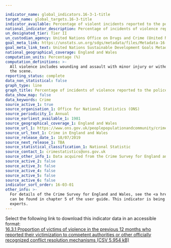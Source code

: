 ```yaml
---

indicator_name: global_indicators.16-3-1-title
target_name: global_targets.16-3-title
indicator_available: Percentage of violent incidents reported to the police in the last 12 months
national_indicator_description: Percentage of incidents of violence reported to the police in the last 12 months.  
un_designated_tier: Tier II
un_custodian_agency: United Nations Office on Drugs and Crime (United Nations Office for Disarmament Affairs (UNODC))
goal_meta_link: https://unstats.un.org/sdgs/metadata/files/Metadata-16-03-01.pdf
goal_meta_link_text: United Nations Sustainable Development Goals Metadata (PDF 214 KB)
national_geographical_coverage: England and Wales
computation_units: Percentage (%)
computation_definitions: >-
  All violence includes wounding and assault with minor injury or without injury, attempted assault and wounding or assault with a sexual motive. Incidents that were reported to the police also includes those incidents that the police came to know about in another way, e.g. they arrived at
  the scene.
reporting_status: complete
data_non_statistical: false
graph_type: line
graph_title: Percentage of incidents of violence reported to the police
data_show_map: false
data_keywords: Crime
source_active_1: true
source_organisation_1: Office for National Statistics (ONS)
source_periodicity_1: Annual
source_earliest_available_1: 1981
source_geographical_coverage_1: England and Wales
source_url_1: https://www.ons.gov.uk/peoplepopulationandcommunity/crimeandjustice/datasets/crimeinenglandandwalesannualtrendanddemographictables
source_url_text_1: Crime in England and Wales
source_release_date_1: 18/07/2019
source_next_release_1: TBA
source_statistical_classification_1: National Statistic
source_contact_1: crimestatistics@ons.gov.uk
source_other_info_1: Data acquired from the Crime Survey for England and Wales.
source_active_2: false
source_active_3: false
source_active_4: false
source_active_5: false
source_active_6: false
indicator_sort_order: 16-03-01
other_info: >-
  For details of the Crime Survey for England and Wales, see the <a href= 'https://www.ons.gov.uk/peoplepopulationandcommunity/crimeandjustice/methodologies/crimeandjusticemethodology'>user guide</a>  to crime statistics for England and Wales. Information about the different crime types
  can be found in chapter 5 of the user guide. This indicator is being used as an approximation of the UN SDG Indicator. Where possible, we will work to identify or develop UK data to meet the global indicator specification. This indicator has been identified in collaboration with topic
  experts.
---
```

Select the following link to download this indicator data in an accessible format:<br>[16.3.1 Proportion of victims of violence in the previous 12 months who reported their victimization to competent authorities or other officially recognized conflict resolution mechanisms (CSV 5.954 kB)](https://sustainabledevelopment-uk.github.io/sdg-data/en/data/16-3-1.csv)
